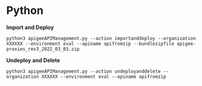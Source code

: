 # Python

**Import and Deploy**
```
python3 apigeeAPIManagement.py --action importanddeploy --organization XXXXXX --environment eval --apiname apifromzip --bundlezipfile apigee-proxies_rev3_2022_03_03.zip
```

**Undeploy and Delete**
```
python3 apigeeAPIManagement.py --action undeployanddelete --organization XXXXXX --environment eval --apiname apifromzip
```
